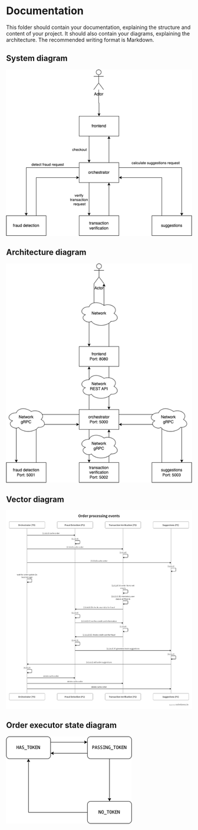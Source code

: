 # Documentation

This folder should contain your documentation, explaining the structure and content of your project. It should also contain your diagrams, explaining the architecture. The recommended writing format is Markdown.

## System diagram
![sytem-diagram](system-diagram.png)

## Architecture diagram
![architecture-diagram](architecture-diagram.png)

## Vector diagram
![vector-diagram](vector-diagram.png)

## Order executor state diagram
![order_executor_state_diagram.png](order_executor_state_diagram.png)
